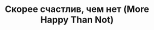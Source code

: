 ---
draft: false
slug: skoree-schastliv-chem-net-more-happy-than-not-7c1809e1
title: Скорее счастлив, чем нет (More Happy Than Not)
type: books
params:
  authors:
  - Adam Silvera, Адам Сильвера
  bookTitle: Скорее счастлив, чем нет (More Happy Than Not)
  book_description: 'Вскоре после самоубийства отца шестнадцатилетний аарон сото безуспешно
    пытается вновь обрести счастье. горе и шрам в виде смайлика на запястье не дают
    ему забыть о случившемся. несмотря на поддержку девушки и матери, боль не отпускает.
    и только благодаря томасу, новому другу, внутри у аарона что-то меняется. однако
    он быстро понимает, что испытывает к томасу не просто дружеские чувства. тогда
    аарон решается на крайние меры: он обращается в институт Летео, который специализируется
    на новой революционной технологии подавления памяти. Аарон хочет забыть свои чувства
    и стать таким, как все, даже если это вынудит его потерять себя.'
  cover: https://images-na.ssl-images-amazon.com/images/S/compressed.photo.goodreads.com/books/1591802916i/53937273.jpg,
    https://images-na.ssl-images-amazon.com/images/S/compressed.photo.goodreads.com/books/1437759419i/19542841.jpg
  editions count: '56'
  isbn: '9785604458051'
  languages:
  - Английский, Русский
  goodreads_link: https://www.goodreads.com/book/show/53937273
  page_count: '400'
  publication_year: '2015'
  publishers:
  - Popcorn books
  russian_audioversion: 'no'
  russian_translation_status: exists
  short_book_description: Вскоре после самоубийства отца шестнадцатилетний Аарон Сото
    безуспешно пытается вновь обрести счастье. Горе и шрам в виде смайлика на запястье
    не дают ему забыть о случившемся. Несмотря на поддержку девушки и матери, боль
    не отпускает...
  tags:
  - Bronx (New York N.Y.)
  - Bullying
  - Children of suicide victims
  - Children's fiction
  - Coming out (Sexual orientation)
  - Dating (Social customs)
  - Dating (social customs) fiction
  - Fantasy & Magic
  - Homosexuality fiction
  - JUVENILE FICTION / Fantasy & Magic
  - JUVENILE FICTION / Love & Romance
  - LGBTQ+
  - Love & Romance
  - Memory
  - New York (N.Y.)
  - New York Times reviewed
  - New york (n.y.) fiction
  - Puerto Rican youth
  - Single-parent families
  - Single-parent families fiction
  - Urban poor
  - Youths' writings
  - collectionID:KellerChallenge
  - collectionID:bannedbooks
  - contemporary
  - fiction
  - gay
  - gay teenagers
  - juvenile fiction
  - queer
  - romance
  - science fiction
  - young adult (YA)
---